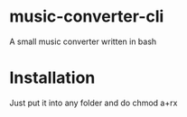 # music-converter-cli
A small music converter written in bash
# Installation
Just put it into any folder and do chmod a+rx
